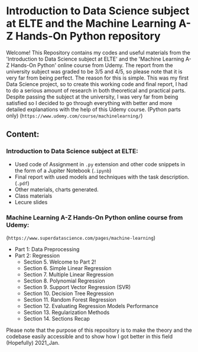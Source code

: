 # Introduction to Data Science subject at ELTE and the Machine Learning A-Z Hands-On Python repository
Welcome!
This Repository contains my codes and useful materials from the 'Introduction to Data Science subject at ELTE' and the 'Machine Learning A-Z Hands-On Python' online course from Udemy.
The report from the university subject was graded to be 3/5 and 4/5, so please note that it is very far from being perfect. 
The reason for this is simple. This was my first Data Science project, so to create this working code and final report, I had to do a serious amount of research in both theoretical and practical parts.
Despite passing the subject at the university, I was very far from being satisfied so I decided to go through everything with better and more detailed explanations with the help of this Udemy course. (Python parts only) (`https://www.udemy.com/course/machinelearning/`)

## Content:
### Introduction to Data Science subject at ELTE:
- Used code of Assignment in `.py` extension and other code snippets in the form of a Jupiter Notebook (`.ipynb`)
- Final report with used models and techniques with the task description. (`.pdf`)
- Other materials, charts generated.
- Class materials
- Lecure slides

### Machine Learning A-Z Hands-On Python online course from Udemy:
(`https://www.superdatascience.com/pages/machine-learning`)

- Part 1: Data Preprocessing
- Part 2: Regression
	- Section 5. Welcome to Part 2!
	- Section 6. Simple Linear Regression
	- Section 7. Multiple Linear Regression
	- Section 8. Polynomial Regression
	- Section 9. Support Vector Regression (SVR)
	- Section 10. Decision Tree Regression
	- Section 11. Random Forest Regression
	- Section 12. Evaluating Regression Models Performance
	- Section 13. Regularization Methods
	- Section 14. Sections Recap



Please note that the purpose of this repository is to make the theory and the codebase easily accessible and to show how I got better in this field (Hopefully) 2021_Jan.